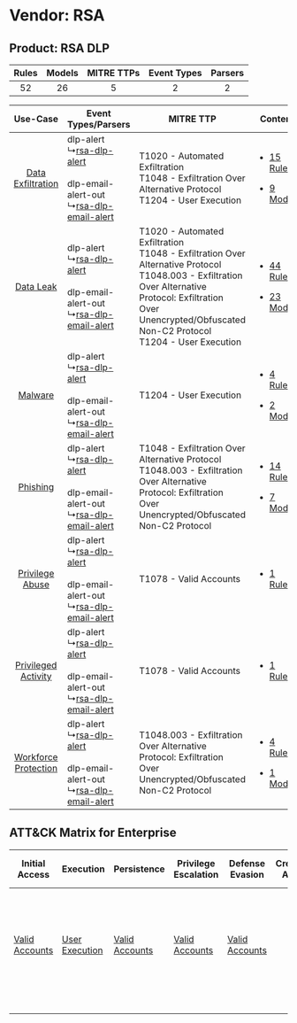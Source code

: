 Vendor: RSA
===========
Product: RSA DLP
----------------
| Rules | Models | MITRE TTPs | Event Types | Parsers |
|:-----:|:------:|:----------:|:-----------:|:-------:|
|  52   |   26   |     5      |      2      |    2    |

|    Use-Case    | Event Types/Parsers    | MITRE TTP    | Content    |
|:----:| ---- | ---- | ---- |
|    [Data Exfiltration](../../../UseCases/uc_data_exfiltration.md)    |  dlp-alert<br> ↳[rsa-dlp-alert](Ps/pC_rsadlpalert.md)<br><br> dlp-email-alert-out<br> ↳[rsa-dlp-email-alert](Ps/pC_rsadlpemailalert.md)<br> | T1020 - Automated Exfiltration<br>T1048 - Exfiltration Over Alternative Protocol<br>T1204 - User Execution<br>    | [<ul><li>15 Rules</li></ul><ul><li>9 Models</li></ul>](RM/r_m_rsa_rsa_dlp_Data_Exfiltration.md)   |
|    [Data Leak](../../../UseCases/uc_data_leak.md)    |  dlp-alert<br> ↳[rsa-dlp-alert](Ps/pC_rsadlpalert.md)<br><br> dlp-email-alert-out<br> ↳[rsa-dlp-email-alert](Ps/pC_rsadlpemailalert.md)<br> | T1020 - Automated Exfiltration<br>T1048 - Exfiltration Over Alternative Protocol<br>T1048.003 - Exfiltration Over Alternative Protocol: Exfiltration Over Unencrypted/Obfuscated Non-C2 Protocol<br>T1204 - User Execution<br> | [<ul><li>44 Rules</li></ul><ul><li>23 Models</li></ul>](RM/r_m_rsa_rsa_dlp_Data_Leak.md)          |
|    [Malware](../../../UseCases/uc_malware.md)    |  dlp-alert<br> ↳[rsa-dlp-alert](Ps/pC_rsadlpalert.md)<br><br> dlp-email-alert-out<br> ↳[rsa-dlp-email-alert](Ps/pC_rsadlpemailalert.md)<br> | T1204 - User Execution<br>    | [<ul><li>4 Rules</li></ul><ul><li>2 Models</li></ul>](RM/r_m_rsa_rsa_dlp_Malware.md)    |
|    [Phishing](../../../UseCases/uc_phishing.md)    |  dlp-alert<br> ↳[rsa-dlp-alert](Ps/pC_rsadlpalert.md)<br><br> dlp-email-alert-out<br> ↳[rsa-dlp-email-alert](Ps/pC_rsadlpemailalert.md)<br> | T1048 - Exfiltration Over Alternative Protocol<br>T1048.003 - Exfiltration Over Alternative Protocol: Exfiltration Over Unencrypted/Obfuscated Non-C2 Protocol<br>    | [<ul><li>14 Rules</li></ul><ul><li>7 Models</li></ul>](RM/r_m_rsa_rsa_dlp_Phishing.md)    |
|      [Privilege Abuse](../../../UseCases/uc_privilege_abuse.md)      |  dlp-alert<br> ↳[rsa-dlp-alert](Ps/pC_rsadlpalert.md)<br><br> dlp-email-alert-out<br> ↳[rsa-dlp-email-alert](Ps/pC_rsadlpemailalert.md)<br> | T1078 - Valid Accounts<br>    | [<ul><li>1 Rules</li></ul>](RM/r_m_rsa_rsa_dlp_Privilege_Abuse.md)    |
|  [Privileged Activity](../../../UseCases/uc_privileged_activity.md)  |  dlp-alert<br> ↳[rsa-dlp-alert](Ps/pC_rsadlpalert.md)<br><br> dlp-email-alert-out<br> ↳[rsa-dlp-email-alert](Ps/pC_rsadlpemailalert.md)<br> | T1078 - Valid Accounts<br>    | [<ul><li>1 Rules</li></ul>](RM/r_m_rsa_rsa_dlp_Privileged_Activity.md)    |
| [Workforce Protection](../../../UseCases/uc_workforce_protection.md) |  dlp-alert<br> ↳[rsa-dlp-alert](Ps/pC_rsadlpalert.md)<br><br> dlp-email-alert-out<br> ↳[rsa-dlp-email-alert](Ps/pC_rsadlpemailalert.md)<br> | T1048.003 - Exfiltration Over Alternative Protocol: Exfiltration Over Unencrypted/Obfuscated Non-C2 Protocol<br>    | [<ul><li>4 Rules</li></ul><ul><li>1 Models</li></ul>](RM/r_m_rsa_rsa_dlp_Workforce_Protection.md) |

ATT&CK Matrix for Enterprise
----------------------------
| Initial Access                                                      | Execution                                                           | Persistence                                                         | Privilege Escalation                                                | Defense Evasion                                                     | Credential Access | Discovery | Lateral Movement | Collection | Command and Control | Exfiltration                                                                                                                                                                                                                                                                                                                    | Impact |
| ------------------------------------------------------------------- | ------------------------------------------------------------------- | ------------------------------------------------------------------- | ------------------------------------------------------------------- | ------------------------------------------------------------------- | ----------------- | --------- | ---------------- | ---------- | ------------------- | ------------------------------------------------------------------------------------------------------------------------------------------------------------------------------------------------------------------------------------------------------------------------------------------------------------------------------- | ------ |
| [Valid Accounts](https://attack.mitre.org/techniques/T1078)<br><br> | [User Execution](https://attack.mitre.org/techniques/T1204)<br><br> | [Valid Accounts](https://attack.mitre.org/techniques/T1078)<br><br> | [Valid Accounts](https://attack.mitre.org/techniques/T1078)<br><br> | [Valid Accounts](https://attack.mitre.org/techniques/T1078)<br><br> |                   |           |                  |            |                     | [Exfiltration Over Alternative Protocol](https://attack.mitre.org/techniques/T1048)<br><br>[Exfiltration Over Alternative Protocol: Exfiltration Over Unencrypted/Obfuscated Non-C2 Protocol](https://attack.mitre.org/techniques/T1048/003)<br><br>[Automated Exfiltration](https://attack.mitre.org/techniques/T1020)<br><br> |        |